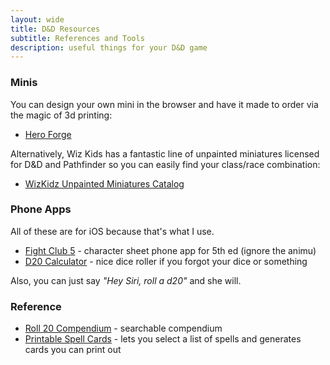 ```yaml
---
layout: wide
title: D&D Resources
subtitle: References and Tools
description: useful things for your D&D game
---
```


### Minis

You can design your own mini in the browser and have it made to order via the magic of 3d printing:

- [Hero Forge](http://heroforge.com)

Alternatively, Wiz Kids has a fantastic line of unpainted miniatures licensed for D&D and Pathfinder so you can easily find your class/race combination:

- [WizKidz Unpainted Miniatures Catalog](https://wizkids.com/upm/)


### Phone Apps

All of these are for iOS because that's what I use.

- [Fight Club 5](https://apps.apple.com/us/app/fight-club-5th-edition/id901057473) - character sheet phone app for 5th ed (ignore the animu)
- [D20 Calculator](https://apps.apple.com/us/app/d20-calculator/id817035968) - nice dice roller if you forgot your dice or something

Also, you can just say <em>"Hey Siri, roll a d20"</em> and she will.

### Reference

- [Roll 20 Compendium](https://roll20.net/compendium/dnd5e/BookIndex) - searchable compendium
- [Printable Spell Cards](http://dndns.azurewebsites.net/) - lets you select a list of spells and generates cards you can print out

